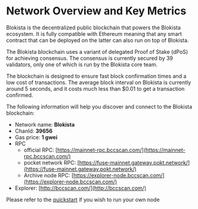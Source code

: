 # Network Overview and Key Metrics

Blokista is the decentralized public blockchain that powers the Blokista ecosystem. It is fully compatible with Ethereum meaning that any smart contract that can be deployed on the latter can also run on top of Blokista.

The Blokista blockchain uses a variant of delegated Proof of Stake \(dPoS\) for achieving consensus. The consensus is currently secured by 39 validators, only one of which is run by the Blokista core team.

The blockchain is designed to ensure fast block confirmation times and a low cost of transactions. The average block interval on Blokista is currently around 5 seconds, and it costs much less than $0.01 to get a transaction confirmed.

The following information will help you discover and connect to the Blokista blockchain:   

* Network name: **Blokista**
* ChanId: **39656**
* Gas price: **1 gwei**
* RPC
  * official RPC: [https://mainnet-rpc.bccscan.com/](https://mainnet-rpc.bccscan.com/)
  * pocket network RPC: [https://fuse-mainnet.gateway.pokt.network/](https://fuse-mainnet.gateway.pokt.network/)
  * Archive node RPC:  [https://explorer-node.bccscan.com/](https://explorer-node.bccscan.com/)
* Explorer: [http://bccscan.com/](http://bccscan.com/)

Please refer to the [quickstart](https://github.com/fkt20/FAKTNetwork/#using-quickstart) if you wish to run your own node

